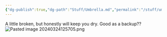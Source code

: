 ```yaml
---
{"dg-publish":true,"dg-path":"Stuff/Umbrella.md","permalink":"/stuff/umbrella/"}
---
```


A little broken, but honestly will keep you dry. Good as a backup??
![Pasted image 20240324125705.png](/img/user/Attachments/Pasted%20image%2020240324125705.png)